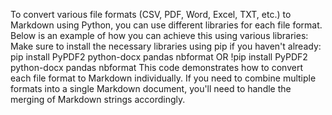 To convert various file formats (CSV, PDF, Word, Excel, TXT, etc.) to Markdown using Python, you can use different libraries for each file format. Below is an example of how you can achieve this using various libraries:
Make sure to install the necessary libraries using pip if you haven't already:
pip install PyPDF2 python-docx pandas nbformat
OR
!pip install PyPDF2 python-docx pandas nbformat
This code demonstrates how to convert each file format to Markdown individually. If you need to combine multiple formats into a single Markdown document, you'll need to handle the merging of Markdown strings accordingly.
